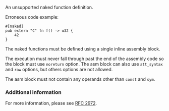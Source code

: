 An unsupported naked function definition.

Erroneous code example:

```compile_fail,E0787
#[naked]
pub extern "C" fn f() -> u32 {
    42
}
```

The naked functions must be defined using a single inline assembly
block.

The execution must never fall through past the end of the assembly
code so the block must use `noreturn` option. The asm block can also
use `att_syntax` and `raw` options, but others options are not allowed.

The asm block must not contain any operands other than `const` and
`sym`.

### Additional information

For more information, please see [RFC 2972].

[RFC 2972]: https://github.com/rust-lang/rfcs/blob/master/text/2972-constrained-naked.md

